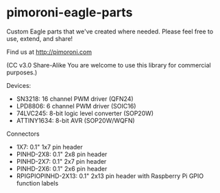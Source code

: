 pimoroni-eagle-parts
====================

Custom Eagle parts that we've created where needed. Please feel free to use, extend, and share!

Find us at http://pimoroni.com

(CC v3.0 Share-Alike You are welcome to use this library for commercial purposes.)

Devices:

- SN3218: 16 channel PWM driver (QFN24)
- LPD8806: 6 channel PWM driver (SOIC16)
- 74LVC245: 8-bit logic level converter (SOP20W)
- ATTINY1634: 8-bit AVR (SOP20W/WQFN)

Connectors

- 1X7: 0.1" 1x7 pin header
- PINHD-2X8: 0.1" 2x8 pin header
- PINHD-2X7: 0.1" 2x7 pin header
- PINHD-2X6: 0.1" 2x6 pin header
- RPIGPIOPINHD-2X13: 0.1" 2x13 pin header with Raspberry Pi GPIO function labels
